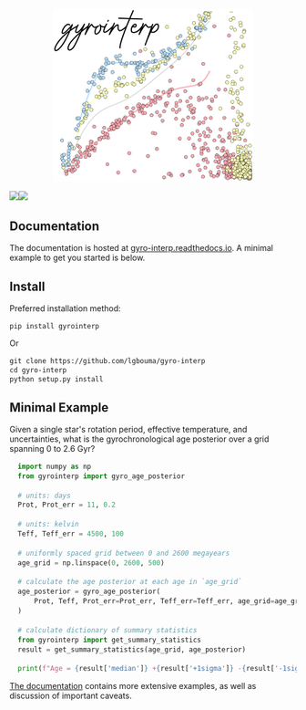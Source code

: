 <p align="center"><img src="docs/source/gyrointerp_logo.png" alt="gyrointerp" width="70%"/></p>

[<img src="https://readthedocs.org/projects/gyro-interp/badge/?version=latest">](https://gyro-interp.readthedocs.io/en/latest/index.html)<img src="https://github.com/lgbouma/gyro-interp/workflows/Tests/badge.svg">

## Documentation

The documentation is hosted at
[gyro-interp.readthedocs.io](https://gyro-interp.readthedocs.io/en/latest/index.html).
A minimal example to get you started is below.


## Install
Preferred installation method:
```shell
pip install gyrointerp
```

Or 
```shell
git clone https://github.com/lgbouma/gyro-interp
cd gyro-interp
python setup.py install
```

## Minimal Example
Given a single star's rotation period, effective temperature, and
uncertainties, what is the gyrochronological age posterior over a grid spanning
0 to 2.6 Gyr?

```python
  import numpy as np
  from gyrointerp import gyro_age_posterior

  # units: days
  Prot, Prot_err = 11, 0.2

  # units: kelvin
  Teff, Teff_err = 4500, 100

  # uniformly spaced grid between 0 and 2600 megayears
  age_grid = np.linspace(0, 2600, 500)

  # calculate the age posterior at each age in `age_grid`
  age_posterior = gyro_age_posterior(
      Prot, Teff, Prot_err=Prot_err, Teff_err=Teff_err, age_grid=age_grid
  )

  # calculate dictionary of summary statistics
  from gyrointerp import get_summary_statistics
  result = get_summary_statistics(age_grid, age_posterior)

  print(f"Age = {result['median']} +{result['+1sigma']} -{result['-1sigma']} Myr.")
```

[The documentation](https://gyro-interp.readthedocs.io/en/latest/index.html)
contains more extensive examples, as well as discussion of important caveats.
